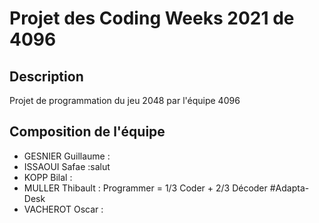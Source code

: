 # Projet des Coding Weeks 2021 de 4096

## Description
Projet de programmation du jeu 2048 par l'équipe 4096

## Composition de l'équipe
* GESNIER Guillaume :
* ISSAOUI Safae :salut
* KOPP Bilal :
* MULLER Thibault : Programmer = 1/3 Coder + 2/3 Décoder #Adapta-Desk
* VACHEROT Oscar :
